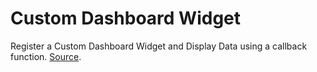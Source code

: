 # Custom Dashboard Widget
Register a Custom Dashboard Widget and Display Data using a callback function. [Source](https://bhuiyan.dev/blog/how-to-add-custom-dashboard-widget-in-wordpress).
